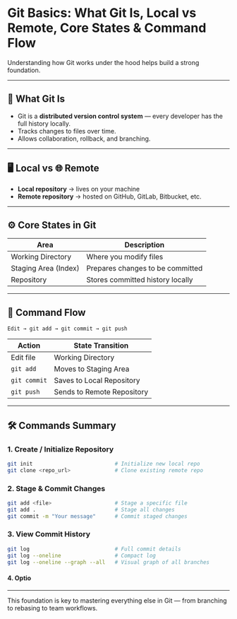 # Git Basics: What Git Is, Local vs Remote, Core States & Command Flow

Understanding how Git works under the hood helps build a strong foundation.

---

## 🧠 What Git Is

- Git is a **distributed version control system** — every developer has the full history locally.
- Tracks changes to files over time.
- Allows collaboration, rollback, and branching.

---

## 🖥️ Local vs 🌐 Remote

- **Local repository** → lives on your machine  
- **Remote repository** → hosted on GitHub, GitLab, Bitbucket, etc.

---

## ⚙️ Core States in Git

| **Area**             | **Description**                            |
|----------------------|--------------------------------------------|
| Working Directory    | Where you modify files                     |
| Staging Area (Index) | Prepares changes to be committed           |
| Repository           | Stores committed history locally           |

---

## 🔁 Command Flow

```
Edit → git add → git commit → git push
```

| **Action**   | **State Transition**       |
| ------------ | -------------------------- |
| Edit file    | Working Directory          |
| `git add`    | Moves to Staging Area      |
| `git commit` | Saves to Local Repository  |
| `git push`   | Sends to Remote Repository |

---

## 🛠️ Commands Summary

### 1. Create / Initialize Repository
```bash
git init                          # Initialize new local repo
git clone <repo_url>              # Clone existing remote repo
```

### 2. Stage & Commit Changes
```bash
git add <file>                    # Stage a specific file
git add .                         # Stage all changes
git commit -m "Your message"      # Commit staged changes
```

### 3. View Commit History
```bash
git log                           # Full commit details
git log --oneline                 # Compact log
git log --oneline --graph --all   # Visual graph of all branches
```

#### 4. Optio
---

This foundation is key to mastering everything else in Git — from branching to rebasing to team workflows.